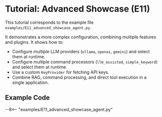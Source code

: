 # Tutorial: Advanced Showcase (E11)

This tutorial corresponds to the example file `examples/E11_advanced_showcase_agent.py`.

It demonstrates a more complex configuration, combining multiple features and plugins. It shows how to:
- Configure multiple LLM providers (`ollama`, `openai`, `gemini`) and select them at runtime.
- Configure multiple command processors (`llm_assisted`, `simple_keyword`) and select them at runtime.
- Use a custom `KeyProvider` for fetching API keys.
- Combine RAG, command processing, and direct tool execution in a single application.

## Example Code

--8<-- "examples/E11_advanced_showcase_agent.py"
